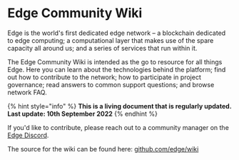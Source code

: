 # Edge Community Wiki

Edge is the world's first dedicated edge network – a blockchain dedicated to edge computing; a computational layer that makes use of the spare capacity all around us; and a series of services that run within it.

The Edge Community Wiki is intended as the go to resource for all things Edge. Here you can learn about the technologies behind the platform; find out how to contribute to the network; how to participate in project governance; read answers to common support questions; and browse network FAQ.

{% hint style="info" %}
**This is a living document that is regularly updated. Last update: 10th September 2022**
{% endhint %}

If you'd like to contribute, please reach out to a community manager on the [Edge Discord](https://discord.gg/edge-network).

The source for the wiki can be found here: [github.com/edge/wiki](https://github.com/edge/wiki)
